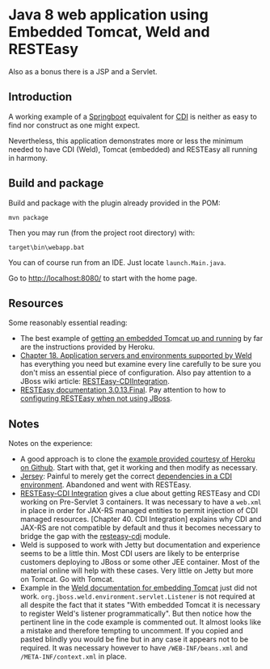 # Java 8 web application using Embedded Tomcat, Weld and RESTEasy

Also as a bonus there is a JSP and a Servlet.

## Introduction

A working example of a [Springboot](https://spring.io/guides/gs/actuator-service/) equivalent for [CDI](http://www.cdi-spec.org/) is neither as easy to find nor construct as one might expect.

Nevertheless, this application demonstrates more or less the minimum needed to have CDI (Weld), Tomcat (embedded) and RESTEasy all running in harmony.

## Build and package

Build and package with the plugin already provided in the POM:

`mvn package`

Then you may run (from the project root directory) with:

`target\bin\webapp.bat`

You can of course run from an IDE. Just locate `launch.Main.java`.

Go to [http://localhost:8080/](http://localhost:8080/) to start with the home page.

## Resources
Some reasonably essential reading:
- The best example of [getting an embedded Tomcat up and running](https://devcenter.heroku.com/articles/create-a-java-web-application-using-embedded-tomcat) by far are the instructions provided by Heroku. 
- [Chapter 18. Application servers and environments supported by Weld](https://docs.jboss.org/weld/reference/latest/en-US/html/environments.html) has everything you need but examine every line carefully to be sure you don't miss an essential piece of configuration. Also pay attention to a JBoss wiki article: [RESTEasy-CDIIntegration](https://developer.jboss.org/wiki/RESTEasy-CDIIntegration).
- [RESTEasy documentation 3.0.13.Final](https://docs.jboss.org/resteasy/docs/3.0.13.Final/userguide/html/). Pay attention to how to [configuring RESTEasy when not using JBoss](http://docs.jboss.org/resteasy/docs/3.0.13.Final/userguide/html_single/index.html#d4e113).

## Notes
Notes on the experience:
- A good approach is to clone the [example provided courtesy of Heroku on Github](https://github.com/heroku/devcenter-embedded-tomcat). Start with that, get it working and then modify as necessary.
- [Jersey](https://jersey.java.net/): Painful to merely get the correct [dependencies in a CDI environment](https://jersey.java.net/documentation/latest/cdi.support.html). Abandoned and went with RESTEasy.
- [RESTEasy-CDI Integration](https://developer.jboss.org/wiki/RESTEasy-CDIIntegration) gives a clue about getting RESTEasy and CDI working on Pre-Servlet 3 containers. It was necessary to have a `web.xml` in place in order for JAX-RS managed entities to permit injection of CDI managed resources. [Chapter 40. CDI Integration] explains why CDI and JAX-RS are not compatible by default and thus it becomes necessary to bridge the gap with the [resteasy-cdi](http://mvnrepository.com/artifact/org.jboss.resteasy/resteasy-cdi) module. 
- Weld is supposed to work with Jetty but documentation and experience seems to be a little thin. Most CDI users are likely to be enterprise customers deploying to JBoss or some other JEE container. Most of the material online will help with these cases. Very little on Jetty but more on Tomcat. Go with Tomcat.
- Example in the [Weld documentation for embedding Tomcat](https://docs.jboss.org/weld/reference/latest/en-US/html/environments.html#_embedded_tomcat) just did not work. `org.jboss.weld.environment.servlet.Listener` is not required at all despite the fact that it states "With embedded Tomcat it is necessary to register Weld's listener programmatically". But then notice how the pertinent line in the code example is commented out. It almost looks like a mistake and therefore tempting to uncomment. If you copied and pasted blindly you would be fine but in any case it appears not to be required. It was necessary however to have `/WEB-INF/beans.xml` and `/META-INF/context.xml` in place.